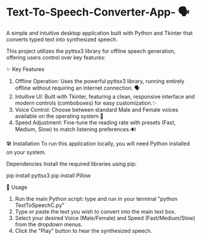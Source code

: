 # Text-To-Speech-Converter-App- 🗣️
A simple and intuitive desktop application built with Python and Tkinter that converts typed text into synthesized speech.

This project utilizes the pyttsx3 library for offline speech generation, offering users control over key features:

✨ Key Features
1. Offline Operation: Uses the powerful pyttsx3 library, running entirely offline without requiring an internet connection. 🗣️
2. Intuitive UI: Built with Tkinter, featuring a clean, responsive interface and modern controls (comboboxes) for easy customization.✨
3. Voice Control: Choose between standard Male and Female voices available on the operating system.🎤
4. Speed Adjustment: Fine-tune the reading rate with presets (Fast, Medium, Slow) to match listening preferences.🔊

🛠️ Installation
To run this application locally, you will need Python installed on your system.

Dependencies
Install the required libraries using pip:

pip install pyttsx3
pip install Pillow

🚀 Usage
1. Run the main Python script:
type and run  in your terminal "python TextToSpeechC.py"
2. Type or paste the text you wish to convert into the main text box.
3. Select your desired Voice (Male/Female) and Speed (Fast/Medium/Slow) from the dropdown menus.
4. Click the "Play" button to hear the synthesized speech.
